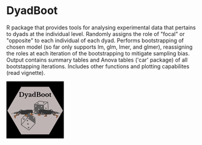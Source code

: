 # DyadBoot

R package that provides tools for analysing experimental data that pertains to dyads at the individual level. Randomly assigns the role of "focal" or "opposite" to each individual of each dyad. Performs bootstrapping of chosen model (so far only supports lm, glm, lmer, and glmer), reassigning the roles at each iteration of the bootstrapping to mitigate sampling bias. Output contains summary tables and Anova tables ('car' package) of all bootstapping iterations. Includes other functions and plotting capabilites (read vignette).

<img src="./images/imageee2.png" width="150" height="150">

